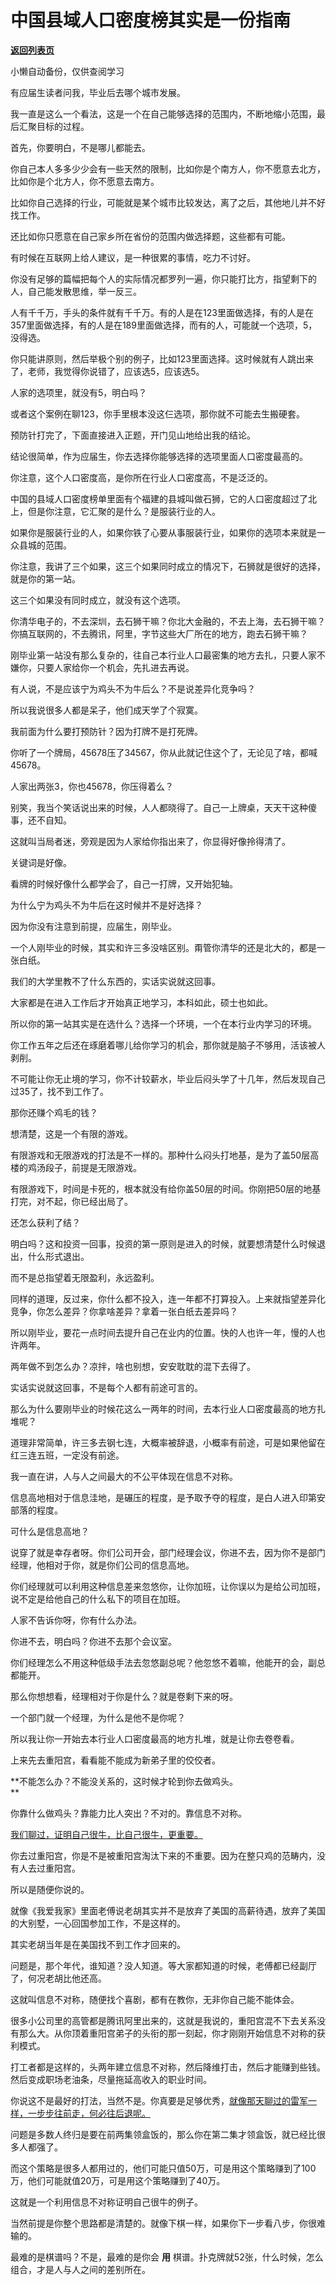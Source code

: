 # 中国县域人口密度榜其实是一份指南

[**返回列表页**](/gzh/记忆承载)

小懒自动备份，仅供查阅学习

有应届生读者问我，毕业后去哪个城市发展。  

我一直是这么一个看法，这是一个在自己能够选择的范围内，不断地缩小范围，最后汇聚目标的过程。  

首先，你要明白，不是哪儿都能去。  

你自己本人多多少少会有一些天然的限制，比如你是个南方人，你不愿意去北方，比如你是个北方人，你不愿意去南方。  

比如你自己选择的行业，可能就是某个城市比较发达，离了之后，其他地儿并不好找工作。

还比如你只愿意在自己家乡所在省份的范围内做选择题，这些都有可能。  

有时候在互联网上给人建议，是一种很累的事情，吃力不讨好。  

你没有足够的篇幅把每个人的实际情况都罗列一遍，你只能打比方，指望剩下的人，自己能发散思维，举一反三。  

人有千千万，手头的条件就有千千万。有的人是在123里面做选择，有的人是在357里面做选择，有的人是在189里面做选择，而有的人，可能就一个选项，5，没得选。

你只能讲原则，然后举极个别的例子，比如123里面选择。这时候就有人跳出来了，老师，我觉得你说错了，应该选5，应该选5。

人家的选项里，就没有5，明白吗？  

或者这个案例在聊123，你手里根本没这仨选项，那你就不可能去生搬硬套。  

预防针打完了，下面直接进入正题，开门见山地给出我的结论。

结论很简单，作为应届生，你去选择你能够选择的选项里面人口密度最高的。  

你注意，这个人口密度高，是你所在行业人口密度高，不是泛泛的。  

中国的县域人口密度榜单里面有个福建的县城叫做石狮，它的人口密度超过了北上，但是你注意，它汇聚的是什么？是服装行业的人。  

如果你是服装行业的人，如果你铁了心要从事服装行业，如果你的选项本来就是一众县城的范围。  

你注意，我讲了三个如果，这三个如果同时成立的情况下，石狮就是很好的选择，就是你的第一站。

这三个如果没有同时成立，就没有这个选项。

你清华电子的，不去深圳，去石狮干嘛？你北大金融的，不去上海，去石狮干嘛？你搞互联网的，不去腾讯，阿里，字节这些大厂所在的地方，跑去石狮干嘛？  

刚毕业第一站没有那么复杂的，往自己本行业人口最密集的地方去扎，只要人家不嫌你，只要人家给你一个机会，先扎进去再说。  

有人说，不是应该宁为鸡头不为牛后么？不是说差异化竞争吗？

所以我说很多人都是呆子，他们成天学了个寂寞。  

我前面为什么要打预防针？因为打牌不是打死牌。  

你听了一个牌局，45678压了34567，你从此就记住这个了，无论见了啥，都喊45678。

人家出两张3，你也45678，你压得着么？  

别笑，我当个笑话说出来的时候，人人都晓得了。自己一上牌桌，天天干这种傻事，还不自知。  

这就叫当局者迷，旁观是因为人家给你指出来了，你显得好像拎得清了。

关键词是好像。

看牌的时候好像什么都学会了，自己一打牌，又开始犯轴。  

为什么宁为鸡头不为牛后在这时候并不是好选择？

因为你没有注意到前提，应届生，刚毕业。

一个人刚毕业的时候，其实和许三多没啥区别。甭管你清华的还是北大的，都是一张白纸。  

我们的大学里教不了什么东西的，实话实说就这回事。  

大家都是在进入工作后才开始真正地学习，本科如此，硕士也如此。  

所以你的第一站其实是在选什么？选择一个环境，一个在本行业内学习的环境。  

你工作五年之后还在琢磨着哪儿给你学习的机会，那你就是脑子不够用，活该被人剥削。  

不可能让你无止境的学习，你不计较薪水，毕业后闷头学了十几年，然后发现自己过35了，找不到工作了。  

那你还赚个鸡毛的钱？

想清楚，这是一个有限的游戏。

有限游戏和无限游戏的打法是不一样的。那种什么闷头打地基，是为了盖50层高楼的鸡汤段子，前提是无限游戏。  

有限游戏下，时间是卡死的，根本就没有给你盖50层的时间。你刚把50层的地基打完，对不起，你已经出局了。  

还怎么获利了结？

明白吗？这和投资一回事，投资的第一原则是进入的时候，就要想清楚什么时候退出，什么形式退出。  

而不是总指望着无限盈利，永远盈利。

同样的道理，反过来，你什么都不投入，连一年都不打算投入。上来就指望差异化竞争，你怎么差异？你拿啥差异？拿着一张白纸去差异吗？  

所以刚毕业，要花一点时间去提升自己在业内的位置。快的人也许一年，慢的人也许两年。  

两年做不到怎么办？凉拌，啥也别想，安安耽耽的混下去得了。  

实话实说就这回事，不是每个人都有前途可言的。  

那么为什么要刚毕业的时候花这么一两年的时间，去本行业人口密度最高的地方扎堆呢？  

道理非常简单，许三多去钢七连，大概率被辞退，小概率有前途，可是如果他留在红三连五班，一定没有前途。

我一直在讲，人与人之间最大的不公平体现在信息不对称。  

信息高地相对于信息洼地，是碾压的程度，是予取予夺的程度，是白人进入印第安部落的程度。

可什么是信息高地？

说穿了就是幸存者呀。你们公司开会，部门经理会议，你进不去，因为你不是部门经理，他相对于你，就是你们公司的信息高地。

你们经理就可以利用这种信息差来忽悠你，让你加班，让你误以为是给公司加班，说不定是给他自己的什么私下的项目在加班。

人家不告诉你呀，你有什么办法。

你进不去，明白吗？你进不去那个会议室。  

你们经理怎么不用这种低级手法去忽悠副总呢？他忽悠不着嘛，他能开的会，副总都能开。

那么你想想看，经理相对于你是什么？就是卷剩下来的呀。

一个部门就一个经理，为什么是他不是你呢？

所以我让你一开始去本行业人口密度最高的地方扎堆，就是让你去卷卷看。  

上来先去重阳宫，看看能不能成为新弟子里的佼佼者。  

 **不能怎么办？不能没关系的，这时候才轮到你去做鸡头。  
**

你靠什么做鸡头？靠能力比人突出？不对的。靠信息不对称。  

[我们聊过，证明自己很牛，比自己很牛，更重要。  
](https://mp.weixin.qq.com/s?__biz=MzU0MjYwNDU2Mw==&mid=2247507863&idx=1&sn=4461e13e40f0bc98e5734fe2fcf03d70&chksm=fb1ab3ebcc6d3afdf9ef0245f551b999e855add92cf22221214e48f8801079b126ed802b7696&token=961116018&lang=zh_CN&scene=21#wechat_redirect)

你去过重阳宫，你是不是被重阳宫淘汰下来的不重要。因为在整只鸡的范畴内，没有人去过重阳宫。  

所以是随便你说的。

就像《我爱我家》里面老傅说老胡其实并不是放弃了美国的高薪待遇，放弃了美国的大别墅，一心回国参加工作，不是这样的。

其实老胡当年是在美国找不到工作才回来的。

问题是，那个年代，谁知道？没人知道。等大家都知道的时候，老傅都已经副厅了，何况老胡比他还高。

这就叫信息不对称，随便找个喜剧，都有在教你，无非你自己能不能体会。  

很多小公司里的高管都是腾讯阿里出来的，这就是我说的，重阳宫混不下去关系没有那么大。从你顶着重阳宫弟子的头衔的那一刻起，你才刚刚开始信息不对称的获利模式。  

打工者都是这样的，头两年建立信息不对称，然后降维打击，然后才能赚到些钱。然后变成职场老油条，尽量拖延高收入的职业时间。  

你说这不是最好的打法，当然不是。你真要是足够优秀，[就像那天聊过的雷军一样，一步步往前走，何必往后退呢。](http://mp.weixin.qq.com/s?__biz=MzU0MjYwNDU2Mw==&mid=2247507816&idx=2&sn=eeeaff6e42e83712d8a722200a4f2109&chksm=fb1ab314cc6d3a027b28281d6a1dc7222116e40ae258c882605944c9a0fc7f8937c743d19a86&scene=21#wechat_redirect)

问题是多数人终归是要在前两集领盒饭的，那么你在第二集才领盒饭，就已经比很多人都强了。

而这个策略是很多人都用过的，他们可能只值50万，可是用这个策略赚到了100万，他们可能就值20万，可是用这个策略赚到了40万。  

这就是一个利用信息不对称证明自己很牛的例子。  

当然前提是你整个思路都是清楚的。就像下棋一样，如果你下一步看八步，你很难输的。  

最难的是棋谱吗？不是，最难的是你会 **用** 棋谱。扑克牌就52张，什么时候，怎么组合，才是人与人之间的差别所在。

